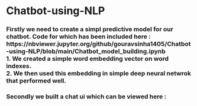 # Chatbot-using-NLP

<h3> Firstly we need to create a simpl predictive model for our chatbot. Code for which has been included here : https://nbviewer.jupyter.org/github/gouravsinha1405/Chatbot-using-NLP/blob/main/Chatbot_model_building.ipynb<br>
  1. We created a simple word embedding vector on word indexes. <br>
  2. We then used this embedding in simple deep neural netwrok that performed well. <br>
 
 <h3> Secondly we built a chat ui which can be viewed here : <br>
